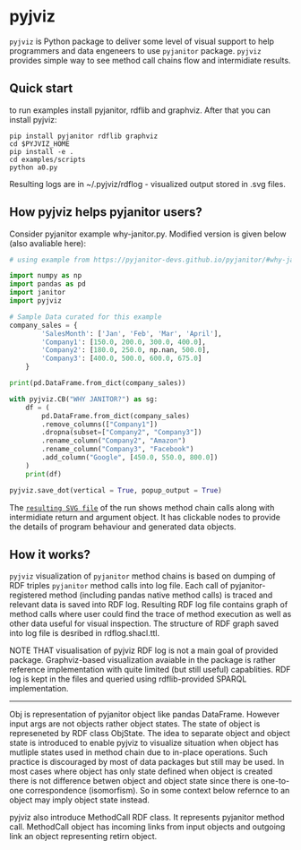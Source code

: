 # pyjviz

`pyjviz` is Python package to deliver some level of visual support to help programmers and data engeneers to use `pyjanitor` package.
`pyjviz` provides simple way to see method call chains flow and intermidiate results.

## Quick start

to run examples install pyjanitor, rdflib and graphviz. After that you can install pyjviz:

```
pip install pyjanitor rdflib graphviz
cd $PYJVIZ_HOME
pip install -e .
cd examples/scripts
python a0.py
```

Resulting logs are in ~/.pyjviz/rdflog - visualized output stored in .svg files.

## How pyjviz helps pyjanitor users?

Consider pyjanitor example why-janitor.py. Modified version is given below (also avaliable here):

```python
# using example from https://pyjanitor-devs.github.io/pyjanitor/#why-janitor as base

import numpy as np
import pandas as pd
import janitor
import pyjviz

# Sample Data curated for this example
company_sales = {
        'SalesMonth': ['Jan', 'Feb', 'Mar', 'April'],
        'Company1': [150.0, 200.0, 300.0, 400.0],
        'Company2': [180.0, 250.0, np.nan, 500.0],
        'Company3': [400.0, 500.0, 600.0, 675.0]
    }

print(pd.DataFrame.from_dict(company_sales))

with pyjviz.CB("WHY JANITOR?") as sg:
    df = (
        pd.DataFrame.from_dict(company_sales)
        .remove_columns(["Company1"])
        .dropna(subset=["Company2", "Company3"])
        .rename_column("Company2", "Amazon")
        .rename_column("Company3", "Facebook")
        .add_column("Google", [450.0, 550.0, 800.0])
    )
    print(df)

pyjviz.save_dot(vertical = True, popup_output = True)
```

The [`resulting SVG file`][res] of the run shows method chain calls along with intermidiate return and argument object. It has clickable nodes to provide the details of program behaviour and generated data objects.

[res]: https://asmirnov69.github.io/pyjviz-poc/docs/why-janitor.py.ttl.dot.svg

## How it works?

`pyjviz` visualization of `pyjanitor` method chains is based on dumping of RDF triples `pyjanitor` method calls into log file. Each call of pyjanitor-registered method (including pandas native method calls) is traced and relevant data is saved into RDF log. Resulting RDF log file contains graph of method calls where user could find the trace of method execution as well as other data useful for visual inspection. The structure of RDF graph saved into log file is desribed in rdflog.shacl.ttl.

NOTE THAT visualisation of pyjviz RDF log is not a main goal of provided package. Graphviz-based visualization avaiable in the package is rather reference implementation with quite limited (but still useful) capablities. RDF log is kept in the files and queried using rdflib-provided SPARQL implementation.

--------

Obj is representation of pyjanitor object like pandas DataFrame. However input args are not objects rather object states. The state of object is represeneted by RDF class ObjState. The idea to separate object and object state is introduced to enable pyjviz to visualize situation when object has mutliple states used in method chain due to in-place operations. Such practice is discouraged by most of data packages but still may be used. In most cases where object has only state defined when object is created there is not difference betwen object and object state since there is one-to-one correspondence (isomorfism). So in some context below refernce to an object may imply object state instead.

pyjviz also introduce MethodCall RDF class. It represents pyjanitor method call. MethodCall object has incoming links from input objects and outgoing link an object representing retirn object.


